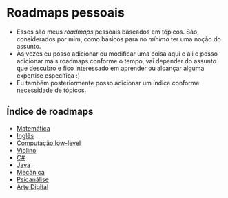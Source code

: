 # Roadmaps pessoais

- Esses são meus *roadmaps* pessoais baseados em tópicos. São, considerados por mim, como básicos para no *mínimo* ter uma noção do assunto.
- Às vezes eu posso adicionar ou modificar uma coisa aqui e ali e posso adicionar mais roadmaps conforme o tempo, vai depender do assunto que descubro e fico interessado em aprender ou alcançar alguma expertise específica :)
- Eu também posteriormente posso adicionar um índice conforme necessidade de tópicos.

## Índice de roadmaps
- [Matemática](https://github.com/jonatasbytes/roadmaps/blob/main/mathematics-wizard-roadmap.md)
- [Inglês](https://github.com/jonatasbytes/roadmaps/blob/main/english_grammar_roadmap.md)
- [Computação low-level](https://github.com/jonatasbytes/roadmaps/blob/main/roadmap_computacao.md)
- [Violino](https://github.com/jonatasbytes/roadmaps/blob/main/violin_roadmap.md)
- [C#](https://github.com/jonatasbytes/roadmaps/blob/main/csharp.md)
- [Java](https://github.com/jonatasbytes/roadmaps/blob/main/java.md)
- [Mecânica](https://github.com/jonatasbytes/roadmaps/blob/main/mecanica.md)
- [Psicanálise](https://github.com/jonatasbytes/roadmaps/blob/main/psi.md)
- [Arte Digital](https://github.com/jonatasbytes/roadmaps/blob/main/art-roadmap.md)
